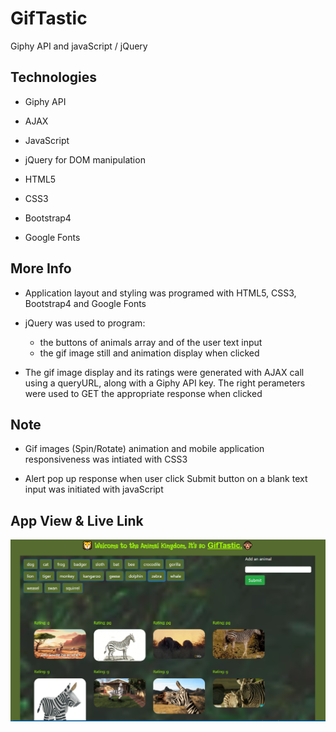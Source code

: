# GifTastic

Giphy API and javaScript / jQuery

## Technologies 

- Giphy API

- AJAX

- JavaScript

- jQuery for DOM manipulation

- HTML5

- CSS3

- Bootstrap4

- Google Fonts

## More Info

- Application layout and styling was programed with HTML5, CSS3, Bootstrap4 and Google Fonts

- jQuery was used to program:

    * the buttons of animals array and of the user text input
    * the gif image still and animation display when clicked

- The gif image display and its ratings were generated with AJAX call using a queryURL, along with a Giphy API key. The right perameters were used to GET the appropriate response when clicked

## Note

- Gif images (Spin/Rotate) animation and mobile application responsiveness was intiated with CSS3

- Alert pop up response when user click Submit button on a blank text input was initiated with javaScript

## App View & Live Link

<a href="https://dennis-the14th-web.github.io/GifTastic/"><img src="assets/css/images/giftastic.PNG" ></a>